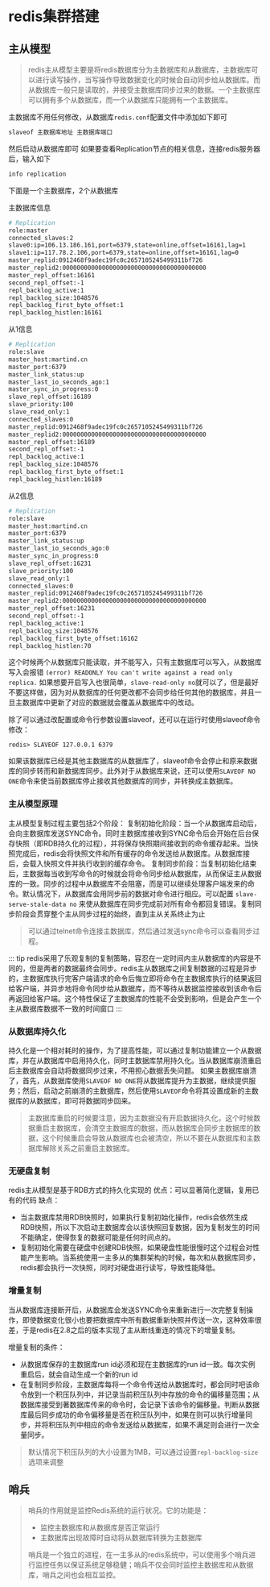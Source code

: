 # redis集群搭建

## 主从模型
> redis主从模型主要是将redis数据库分为主数据库和从数据库，主数据库可以进行读写操作，当写操作导致数据变化的时候会自动同步给从数据库。而从数据库一般只是读取的，并接受主数据库同步过来的数据。一个主数据库可以拥有多个从数据库，而一个从数据库只能拥有一个主数据库。

主数据库不用任何修改，从数据库`redis.conf`配置文件中添加如下即可
```bash
slaveof 主数据库地址 主数据库端口
```
然后启动从数据库即可
如果要查看Replication节点的相关信息，连接redis服务器后，输入如下
```bash
info replication
```
下面是一个主数据库，2个从数据库

主数据库信息
```bash
# Replication
role:master
connected_slaves:2
slave0:ip=106.13.186.161,port=6379,state=online,offset=16161,lag=1
slave1:ip=117.78.2.106,port=6379,state=online,offset=16161,lag=0
master_replid:0912468f9adec19fc0c2657105245499311bf726
master_replid2:0000000000000000000000000000000000000000
master_repl_offset:16161
second_repl_offset:-1
repl_backlog_active:1
repl_backlog_size:1048576
repl_backlog_first_byte_offset:1
repl_backlog_histlen:16161
```
从1信息

```bash
# Replication
role:slave
master_host:martind.cn
master_port:6379
master_link_status:up
master_last_io_seconds_ago:1
master_sync_in_progress:0
slave_repl_offset:16189
slave_priority:100
slave_read_only:1
connected_slaves:0
master_replid:0912468f9adec19fc0c2657105245499311bf726
master_replid2:0000000000000000000000000000000000000000
master_repl_offset:16189
second_repl_offset:-1
repl_backlog_active:1
repl_backlog_size:1048576
repl_backlog_first_byte_offset:1
repl_backlog_histlen:16189
```
从2信息

```bash
# Replication
role:slave
master_host:martind.cn
master_port:6379
master_link_status:up
master_last_io_seconds_ago:0
master_sync_in_progress:0
slave_repl_offset:16231
slave_priority:100
slave_read_only:1
connected_slaves:0
master_replid:0912468f9adec19fc0c2657105245499311bf726
master_replid2:0000000000000000000000000000000000000000
master_repl_offset:16231
second_repl_offset:-1
repl_backlog_active:1
repl_backlog_size:1048576
repl_backlog_first_byte_offset:16162
repl_backlog_histlen:70
```
这个时候两个从数据库只能读取，并不能写入，只有主数据库可以写入，从数据库写入会报错
`(error) READONLY You can't write against a read only replica.`
如果想要开启写入也很简单，`slave-read-only no`就可以了，但是最好不要这样做，因为对从数据库的任何更改都不会同步给任何其他的数据库，并且一旦主数据库中更新了对应的数据就会覆盖从数据库中的改动。

除了可以通过改配置或命令行参数设置slaveof，还可以在运行时使用slaveof命令修改：
```
redis> SLAVEOF 127.0.0.1 6379
```
如果该数据库已经是其他主数据库的从数据库了，slaveof命令会停止和原来数据库的同步转而和新数据库同步。此外对于从数据库来说，还可以使用`SLAVEOF NO ONE`命令来使当前数据库停止接收其他数据库的同步，并转换成主数据库。
### 主从模型原理
主从模型复制过程主要包括2个阶段：
复制初始化阶段：当一个从数据库启动后，会向主数据库发送SYNC命令。同时主数据库接收到SYNC命令后会开始在后台保存快照（即RDB持久化的过程），并将保存快照期间接收到的命令缓存起来。当快照完成后，redis会将快照文件和所有缓存的命令发送给从数据库。从数据库接后，会载入快照文件并执行收到的缓存命令。
复制同步阶段：当复制初始化结束后，主数据每当收到写命令的时候就会将命令同步给从数据库，从而保证主从数据库的一致。同步的过程中从数据库不会阻塞，而是可以继续处理客户端发来的命令。默认情况下，从数据库会用同步前的数据对命令进行相应。可以配置 `slave-serve-stale-data no` 来使从数据库在同步完成前对所有命令都回复错误。复制同步阶段会贯穿整个主从同步过程的始终，直到主从关系终止为止
> 可以通过telnet命令连接主数据库，然后通过发送sync命令可以查看同步过程。

::: tip
redis采用了乐观复制的复制策略，容忍在一定时间内主从数据库的内容是不同的，但是两者的数据最终会同步。redis主从数据库之间复制数据的过程是异步的，主数据库执行完客户端请求的命令后悔立即将命令在主数据库执行的结果返回给客户端，并异步地将命令同步给从数据库，而不等待从数据监控接收到该命令后再返回给客户端。这个特性保证了主数据库的性能不会受到影响，但是会产生一个主从数据库数据不一致的时间窗口
:::
### 从数据库持久化
持久化是一个相对耗时的操作，为了提高性能，可以通过复制功能建立一个从数据库，并在从数据库中启用持久化，同时主数据库禁用持久化。当从数据库崩溃重启后主数据库会自动将数据同步过来，不用担心数据丢失问题。
如果主数据库崩溃了，首先，从数据库使用`SLAVEOF NO ONE`将从数据库提升为主数据，继续提供服务；然后，启动之前崩溃的主数据库，然后使用`SLAVEOF`命令将其设置成新的主数据库的从数据库，即可将数据同步回来。
> 主数据库重启的时候要注意，因为主数据没有开启数据持久化，这个时候数据重启主数据库，会清空主数据库的数据，而从数据库会同步主数据库的数据，这个时候重启会导致从数据库也会被清空，所以不要在从数据库和主数据库解除关系之前重启主数据库。
### 无硬盘复制

redis主从模型是基于RDB方式的持久化实现的
优点：可以显著简化逻辑，复用已有的代码
缺点：
* 当主数据库禁用RDB快照时，如果执行复制初始化操作，redis会依然生成RDB快照，所以下次启动主数据库会以该快照回复数据，因为复制发生的时间不能确定，使得恢复的数据可能是任何时间点的。
* 复制初始化需要在硬盘中创建RDB快照，如果硬盘性能很慢时这个过程会对性能产生影响。当系统使用一主多从的集群架构的时候，每次和从数据库同步，redis都会执行一次快照，同时对硬盘进行读写，导致性能降低。

### 增量复制
当从数据库连接断开后，从数据库会发送SYNC命令来重新进行一次完整复制操作，即使数据变化很小也要把数据库中所有数据重新快照并传送一次，这种效率很差，于是redis在2.8之后的版本实现了主从断线重连的情况下的增量复制。

增量复制的条件：
* 从数据库保存的主数据库run id必须和现在主数据库的run id一致。每次实例重启后，就会自动生成一个新的run id
* 在复制同步阶段，主数据库每将一个命令传送给从数据库时，都会同时吧该命令放到一个积压队列中，并记录当前积压队列中存放的命令的偏移量范围；从数据库接受到著数据库传来的命令时，会记录下该命令的偏移量。判断从数据库最后同步成功的命令偏移量是否在积压队列中，如果在则可以执行增量同步，并将积压队列中相应的命令发送给从数据库，如果不满足则会进行一次全量同步。
> 默认情况下积压队列的大小设置为1MB，可以通过设置`repl-backlog-size`选项来调整

## 哨兵
> 哨兵的作用就是监控Redis系统的运行状况。它的功能是：
> * 监控主数据库和从数据库是否正常运行
> * 主数据库出现故障时自动将从数据库转换为主数据库
>
> 哨兵是一个独立的进程，在一主多从的redis系统中，可以使用多个哨兵进行监控任务以保证系统足够稳健；哨兵不仅会同时监控主数据库和从数据库，哨兵之间也会相互监控。

